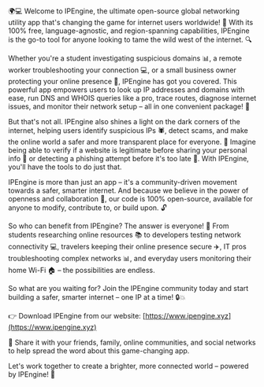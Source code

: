 🌍💻 Welcome to IPEngine, the ultimate open-source global networking utility app that's changing the game for internet users worldwide! 🚀 With its 100% free, language-agnostic, and region-spanning capabilities, IPEngine is the go-to tool for anyone looking to tame the wild west of the internet. 🔍

Whether you're a student investigating suspicious domains 📊, a remote worker troubleshooting your connection 💻, or a small business owner protecting your online presence 🏢, IPEngine has got you covered. This powerful app empowers users to look up IP addresses and domains with ease, run DNS and WHOIS queries like a pro, trace routes, diagnose internet issues, and monitor their network setup – all in one convenient package! 💪

But that's not all. IPEngine also shines a light on the dark corners of the internet, helping users identify suspicious IPs 🕷️, detect scams, and make the online world a safer and more transparent place for everyone. 💯 Imagine being able to verify if a website is legitimate before sharing your personal info 📝 or detecting a phishing attempt before it's too late 🔴. With IPEngine, you'll have the tools to do just that.

IPEngine is more than just an app – it's a community-driven movement towards a safer, smarter internet. And because we believe in the power of openness and collaboration 🤝, our code is 100% open-source, available for anyone to modify, contribute to, or build upon. 🔓

So who can benefit from IPEngine? The answer is everyone! 👥 From students researching online resources 📚 to developers testing network connectivity 💻, travelers keeping their online presence secure ✈️, IT pros troubleshooting complex networks 📊, and everyday users monitoring their home Wi-Fi 🏠 – the possibilities are endless.

So what are you waiting for? Join the IPEngine community today and start building a safer, smarter internet – one IP at a time! 🔒💥

👉 Download IPEngine from our website: [https://www.ipengine.xyz](https://www.ipengine.xyz)

👊 Share it with your friends, family, online communities, and social networks to help spread the word about this game-changing app.

Let's work together to create a brighter, more connected world – powered by IPEngine! 🌟